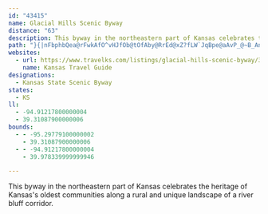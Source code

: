 ```yaml
---
id: "43415"
name: Glacial Hills Scenic Byway
distance: "63"
description: This byway in the northeastern part of Kansas celebrates the heritage of Kansas's oldest communities along a rural and unique landscape of a river bluff corridor.
path: "}{|nFbphbQea@rFwkAfO^vHJfOb@tOfAby@RrEd@xZ?fLW`JqBpe@aAvP_@~B_AnD{BdF_C~CaAdAqMbJoYnPsEtCyH~DkDpAcSdEyA`@gDjByClC_CtD}@lBcc@fqAqA`Fy@vEYrCYvFT`{BOxFe@fE{@zDw@vB_AnBcAdBkKnOoSvYmFfI}AlD_AdDc@zBU`CMvC]zq@g@fJi@`F}Gf`@cBhMoBl\\s@tGuA|HcApDgBnFsC~FiBxCyDrE}F~Emg@rZwEdBcDx@yCX{GTuMbAaLR_MSoNkAoEMcPDyGt@{FlB_CjA{BdBoDlDyBdDqIbO_AlA}ClDaE`DkB~@iAj@kFxA_Dd@sCJ{[E_OQsTFiCJyC^}EpAqB~@yEzCsApAaIlImUfUiD~EsErJgBlF{Plo@sBtHsAlDiEnHkBvBkG`FcBz@qChAgDr@si@vFgJ|BiCZwFP}GDmBG{z@?cJIwXp@cC^aGzBmFxD}D~DmD`F}E`IcFdHcGhGyMhLuPrPoFbHsB~DwC`HaEnPm@dEk@nF]lIe@tWUtEo@lF_@zBi@lBu@hCwArDmCzEu@dAsAzAsBdBgExCoFdC}Bf@sBLmk@~BmE^kZtAqJJoi@HuXEiIHiKIacA@mGJyGGuRqBUSiASyVqDqQ{EyFsAkFy@wDYuDKkYAeAKeFyBcGgEiBe@YDeBOqVHyEDmu@_@kGFGnTDvU]jAU^s@^eAJmJK{Ik@aKwAaJ{@qF@od@Uao@DasCf@iRL{ME}JPoErAuBPiACqHaB}CYgrA_@iBd@aAj@kA`ByLjRq@v@iAj@{ALud@MqAFaBd@wAx@gGfFeDdCeHhCiB|@wJ`Gu@RcBJ{mEDeeBLclA\\igAQqXl@{l@Vcl@DgLKcGYiFm@XkDDaBEmBYwBi@aBoKgSsLcVeOeYkBsEaAmDy@mE_@eDiByWi@sFmCaRUiCCeEE{xAI_To@qB_As@s@Wsx@DiPV}I@wFEsAMyAUqJeDsB_@qCMiJCcAHiBZmEdBmCr@kM@xB`TH~CcD|Y{Ijo@{@vJg@jNCnVQdV@nx@GjYqDt]qtAt@eGr@qHbBiDlAmCtAcIfFmBbByd@he@svCjyCaGzG}B~CiDvFwCpG_BfEoCzImOfl@OJ}GRsfBhE_CPiCd@{C`AyDxBuAhAgD|DsCpFcTbh@yCdGyB`DmClCiExCaDxAeBj@kDv@yCTsoB~GkDl@eCrAoBfBmW|YiFtGqC~Da`B|fCc`@rl@uEfGya@fg@uBzBqCxBmC~A_ExAcCj@kBTaW|ByB^{EtAwEpB}ExCcSpO}GdGeHlHuEfGqFtIeDlG{DnI}DxK{^hiAyBjG}@lBiArB_BzByUbXwJnN|ItR"
websites:
  - url: https://www.travelks.com/listings/glacial-hills-scenic-byway/3426/
    name: Kansas Travel Guide
designations:
  - Kansas State Scenic Byway
states:
  - KS
ll:
  - -94.91217800000004
  - 39.31087900000006
bounds:
  - - -95.29779100000002
    - 39.31087900000006
  - - -94.91217800000004
    - 39.978339999999946

---
```


This byway in the northeastern part of Kansas celebrates the heritage of Kansas's oldest communities along a rural and unique landscape of a river bluff corridor.

